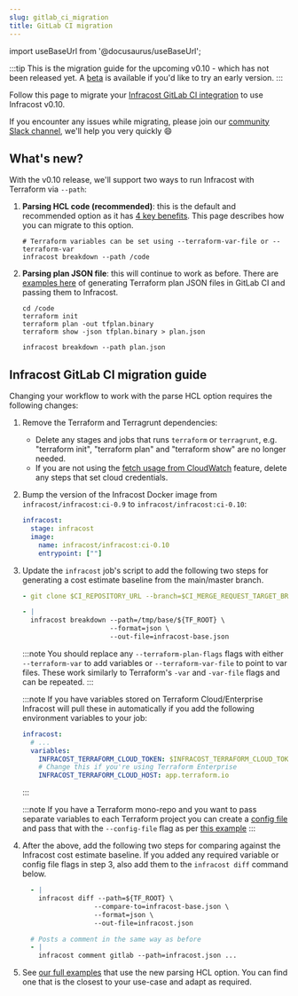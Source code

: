 ```yaml
---
slug: gitlab_ci_migration
title: GitLab CI migration
---
```


import useBaseUrl from '@docusaurus/useBaseUrl';

:::tip
This is the migration guide for the upcoming v0.10 - which has not been released yet.
A [beta](https://github.com/infracost/infracost/releases/tag/v0.10.0-beta.1) is available if you'd like to try an early version.
:::

Follow this page to migrate your [Infracost GitLab CI integration](https://gitlab.com/infracost/infracost-gitlab-ci) to use Infracost v0.10.

If you encounter any issues while migrating, please join our [community Slack channel](https://www.infracost.io/community-chat), we'll help you very quickly 😄

## What's new?

With the v0.10 release, we'll support two ways to run Infracost with Terraform via `--path`:
1. **Parsing HCL code (recommended)**: this is the default and recommended option as it has [4 key benefits](/docs/guides/v0.10_migration/#1-faster-cli). This page describes how you can migrate to this option.
    ```shell
    # Terraform variables can be set using --terraform-var-file or --terraform-var
    infracost breakdown --path /code
    ```

<!-- TODO: update the example link -->
2. **Parsing plan JSON file**: this will continue to work as before. There are [examples here](https://gitlab.com/infracost/infracost-gitlab-ci/-/tree/v0.10-examples/examples#plan-json-examples) of generating Terraform plan JSON files in GitLab CI and passing them to Infracost.
    ```shell
    cd /code
    terraform init
    terraform plan -out tfplan.binary
    terraform show -json tfplan.binary > plan.json

    infracost breakdown --path plan.json
    ```

## Infracost GitLab CI migration guide

Changing your workflow to work with the parse HCL option requires the following changes:

1. Remove the Terraform and Terragrunt dependencies:
    - Delete any stages and jobs that runs `terraform` or `terragrunt`, e.g. "terraform init", "terraform plan" and "terraform show" are no longer needed.
    - If you are not using the [fetch usage from CloudWatch](/docs/features/usage_based_resources/#fetch-from-cloudwatch) feature, delete any steps that set cloud credentials.

2. Bump the version of the Infracost Docker image from `infracost/infracost:ci-0.9` to `infracost/infracost:ci-0.10`:

    ```yaml
    infracost:
      stage: infracost
      image:
        name: infracost/infracost:ci-0.10
        entrypoint: [""]
    ```

3. Update the `infracost` job's script to add the following two steps for generating a cost estimate baseline from the main/master branch.

    ```yaml
    - git clone $CI_REPOSITORY_URL --branch=$CI_MERGE_REQUEST_TARGET_BRANCH_NAME --single-branch /tmp/base

    - |
      infracost breakdown --path=/tmp/base/${TF_ROOT} \
                          --format=json \
                          --out-file=infracost-base.json
    ```

    :::note
    You should replace any `--terraform-plan-flags` flags with either `--terraform-var` to add variables or `--terraform-var-file` to point to var files. These work similarly to Terraform's `-var` and `-var-file` flags and can be repeated.
    :::

    :::note
    If you have variables stored on Terraform Cloud/Enterprise Infracost will pull these in automatically if you add the following environment variables to your job:

    ```yaml
    infracost:
      # ...
      variables:
        INFRACOST_TERRAFORM_CLOUD_TOKEN: $INFRACOST_TERRAFORM_CLOUD_TOKEN
        # Change this if you're using Terraform Enterprise
        INFRACOST_TERRAFORM_CLOUD_HOST: app.terraform.io
    ```
    :::

    <!-- TODO: update the example link -->
    :::note
    If you have a Terraform mono-repo and you want to pass separate variables to each Terraform project you can create a [config file](/docs/features/config_file) and pass that with the `--config-file` flag as per [this example](https://gitlab.com/infracost/infracost-gitlab-ci/-/tree/v0.10-examples/examples/multi-project-config-file)
    :::

4. After the above, add the following two steps for comparing against the Infracost cost estimate baseline. If you added any required variable or config file flags in step 3, also add them to the `infracost diff` command below.

    ```yml
      - |
        infracost diff --path=${TF_ROOT} \
                      --compare-to=infracost-base.json \
                      --format=json \
                      --out-file=infracost.json

      # Posts a comment in the same way as before
      - |
        infracost comment gitlab --path=infracost.json ...
    ```

<!-- TODO: update the example link -->
5. See [our full examples](https://gitlab.com/infracost/infracost-gitlab-ci/-/tree/v0.10-examples/examples) that use the new parsing HCL option. You can find one that is the closest to your use-case and adapt as required.
